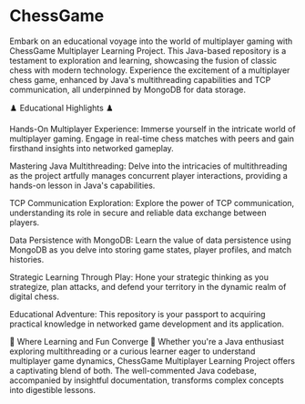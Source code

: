 # ChessGame

Embark on an educational voyage into the world of multiplayer gaming with ChessGame Multiplayer Learning Project. This Java-based repository is a testament to exploration and learning, showcasing the fusion of classic chess with modern technology. Experience the excitement of a multiplayer chess game, enhanced by Java's multithreading capabilities and TCP communication, all underpinned by MongoDB for data storage.

♟️ Educational Highlights ♟️

Hands-On Multiplayer Experience: Immerse yourself in the intricate world of multiplayer gaming. Engage in real-time chess matches with peers and gain firsthand insights into networked gameplay.

Mastering Java Multithreading: Delve into the intricacies of multithreading as the project artfully manages concurrent player interactions, providing a hands-on lesson in Java's capabilities.

TCP Communication Exploration: Explore the power of TCP communication, understanding its role in secure and reliable data exchange between players.

Data Persistence with MongoDB: Learn the value of data persistence using MongoDB as you delve into storing game states, player profiles, and match histories.

Strategic Learning Through Play: Hone your strategic thinking as you strategize, plan attacks, and defend your territory in the dynamic realm of digital chess.

Educational Adventure: This repository is your passport to acquiring practical knowledge in networked game development and its application.

🧠 Where Learning and Fun Converge 🧠
Whether you're a Java enthusiast exploring multithreading or a curious learner eager to understand multiplayer game dynamics, ChessGame Multiplayer Learning Project offers a captivating blend of both. The well-commented Java codebase, accompanied by insightful documentation, transforms complex concepts into digestible lessons.
